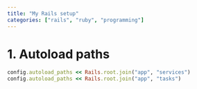 ```yaml
---
title: "My Rails setup"
categories: ["rails", "ruby", "programming"]
---
```


# 1. Autoload paths

```ruby
config.autoload_paths << Rails.root.join("app", "services")
config.autoload_paths << Rails.root.join("app", "tasks")
```

